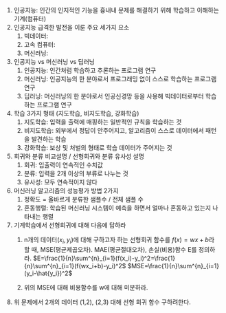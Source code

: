 1. 인공지능: 인간의 인지적인 기능을 흉내내 문제를 해결하기 위해 학습하고 이해하는 기계(컴퓨터)
2. 인공지능 급격한 발전을 이룬 주요 세가지 요소
	1. 빅데이터: 
	2. 고속 컴퓨터: 
	3. 머신러닝: 
3. 인공지능 vs 머신러닝 vs 딥러닝
	1. 인공지능: 인간처럼 학습하고 추론하는 프로그램 연구
	2. 머신러닝: 인공지능의 한 분야로서 프로그래밍 없이 스스로 학습하는 프로그램 연구
	3. 딥러닝: 머신러닝의 한 분야로서 인공신경망 등을 사용해 빅데이터로부터 학습하는 프로그램 연구
4. 학습 3가지 형태 (지도학습, 비지도학습, 강화학습)
	1. 지도학습: 입력을 출력에 매핑하는 일반적인 규칙을 학습하는 것
	2. 비지도학습: 외부에서 정답이 안주어지고, 알고리즘이 스스로 데이터에서 패턴을 발견하는 학습
	3. 강화학습: 보상 및 처벌의 형태로 학습 데이터가 주어지는 것
5. 회귀와 분류 비교설명 / 선형회귀와 분류 유사성 설명
	1. 회귀: 입출력이 연속적인 수치값
	2. 분류: 입력을 2개 이상의 부류로 나누는 것
	3. 유사성: 모두 연속적이지 않다
6. 머신러닝 알고리즘의 성능평가 방법 2가지
	1. 정확도 = 올바르게 분류한 샘플수  / 전체 샘플 수
	2. 혼동행렬: 학습된 머신러닝 시스템이 예측을 하면서 얼마나 혼동하고 있는지 나타내는 행렬
7. 기계학습에서 선형회귀에 대해 다음에 답하라
	1. n개의 데이터($x_i,y_i$)에 대해 구하고자 하는 선형회귀 함수를 $f(x)=wx+b$라 할 때,
	   MSE(평균제곱오차). MAE(평균절대오차), 손실(비용)함수 E를 정의하라.
	   $E=\frac{1}{n}\sum^{n}_{i=1}(f(x_i)-y_i)^2=\frac{1}{n}\sum^{n}_{i=1}(f(wx_i+b)-y_i)^2$
	   $MSE=\frac{1}{n}\sum^{n}_{i=1}(y_i-\hat{y_i})^2$
	   
	2. 위의 MSE에 대해 비용함수를 w에 대해 미분하라.
8. 위 문제에서 2개의 데이터 (1,2), (2,3) 대해 선형 회귀 함수 구하려한다.